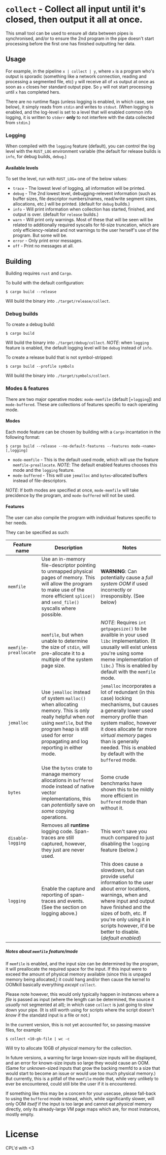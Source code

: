 # `collect` - Collect all input until it's closed, then output it all at once.

This small tool can be used to ensure all data between pipes is synchronised, and/or to ensure the 2nd program in the pipe doesn't start processing before the first one has finished outputting her data.

## Usage
For example, in the pipeline `x | collect | y`, where `x` is a program who's output is sporadic (something like a network connection, reading and processing a segmented file, etc) `y` will receive all of `x`s output at once as soon as `x` closes her standard output pipe. So `y` will not start processing until `x` has completed hers.


There are no runtime flags (unless logging is enabled, in which case, see below), it simply reads from `stdin` and writes to `stdout`. (When logging is enabled, and the log-level is set to a level that will enabled common info logging, it is written to `stderr` **only** to not interfere with the data collected from `stdin`.)


### Logging
When compiled with the `logging` feature (default), you can control the log level with the `RUST_LOG` environment variable (the default for release builds is `info`, for debug builds, `debug`.)

#### Available levels
To set the level, run with `RUST_LOG=` one of the below values:
* `trace` - The lowest level of logging, all information will be printed.
* `debug` - The 2nd lowest level, debugging-relevent information (such as buffer sizes, file descriptor numbers/names, read/write segment sizes, allocations, etc.) will be printed. (default for `debug` builds.)
* `info` - Will print information when collection has started, finished, and output is over. (default for `release` builds.)
* `warn` - Will print only warnings. Most of these that will be seen will be related to additionally required syscalls for fd-size truncation, which are only efficiency-related and not warnings to the user herself's use of the program. But some will be.
* `error` - Only print error messages.
* `off` - Print no messages at all.

## Building
Building requires `rust` and `Cargo`.

To build with the default configuration:
``` shell
$ cargo build --release
```
Will build the binary into `./target/release/collect`.

### Debug builds
To create a debug build:
``` shell
$ cargo build
```
Will build the binary into `./target/debug/collect`. 
*NOTE*: when `logging` feature is enabled, the default logging level will be `debug` instead of `info`.

To create a release build that is not symbol-stripped:
``` shell
$ cargo build --profile symbols
```
Will build the binary into `./target/symbols/collect`.

### Modes & features
There are two major operative modes: `mode-memfile` (default [+`logging`]) and `mode-buffered`. 
These are collections of features specific to each operating mode.

#### Modes
Each mode feature can be chosen by building with a `Cargo` incantation in the following format:
``` shell
$ cargo build --release --no-default-features --features mode-<name>[,logging]
```

* `mode-memfile` - This is the default used mode, which will use the feature `memfile-preallocate`. *NOTE*: The default enabled features chooses this mode and the `logging` feature.
* `mode-buffered` - This will use `jemalloc` and `bytes`-allocated buffers instead of file-descriptors.

*NOTE*: If both modes are specified at once, `mode-memfile` will take precidence by the program, and `mode-buffered` will not be used.

#### Features
The user can also compile the program with individual features specific to her needs.

They can be specified as such:

| Feature name          | Description                                                                                                                                                                                                            | Notes                                                                                                                                                                                                                                                                                      |
|-----------------------|------------------------------------------------------------------------------------------------------------------------------------------------------------------------------------------------------------------------|--------------------------------------------------------------------------------------------------------------------------------------------------------------------------------------------------------------------------------------------------------------------------------------------|
| `memfile`             | Use an in-memory file-descriptor pointing to unmapped physical pages of memory. This will allow the program to make use of the more efficient `splice()` and `send_file()` syscalls where possible.                    | **WARNING**: Can potentially cause a *full system OOM* if used incorrectly or irresponsibly. (See below)                                                                                                                                                                                   |
| `memfile-preallocate` | `memfile`, but when unable to determine the size of `stdin`, will pre-allocate it to a multiple of the system page size.                                                                                               | *NOTE*: Requires `int getpagesize()` to be availble in your used `libc` implementation. (It ususally will exist unless you're using some meme implementation of `libc`.) This is enabled by default with the `memfile` mode.                                                               |
| `jemalloc`            | Use `jemalloc` instead of system `malloc()` when allocating memory. This is only really helpful when *not* using `memfile`, but the program heap is still used for error propagating and log reporting in either mode. | `jemalloc` incorporates a lot of redundant (in this case) locking mechanisms, but causes a generally lower used memory profile than system malloc, however it does allocate far more *virtual memory* pages than is generally needed. This is enabled by default with the `buffered` mode. |
| `bytes`               | Use the `bytes` crate to manage memory allocations in `buffered` mode instead of native vector implementations, this can *potentially* save on *some* copying operations.                                              | Some crude benchmarks have shown this to be mildly more efficient in `buffered` mode than without it.                                                                                                                                                                                      |
| `disable-logging`     | Removes all **runtime** logging code. Span-traces are still captured, however, they just are never used.                                                                                                               | This won't save you much compared to just disabling the `logging` feature (below.)                                                                                                                                                                                                         |
| `logging`             | Enable the capture and reporting of span-traces and events. (See the section on logging above.)                                                                                                                        | This does cause a slowdown, but can provide useful information to the user about error locations, warnings, when and where input and output have finished and the sizes of both, etc. If you're only using it in scripts however, it'd be better to disable. (*default enabled*)           |

##### Notes about `memfile` feature/mode
If `memfile` is enabled, and the input size can be determined by the program, it will preallocate the required space for the input.
If this input were to exceed the amount of physical memory available (since this is unpaged memory being allocated,) it could hang and/or then cause the kernel to OOMkill basically everything *except* `collect`. 

Please note however, this would only typically happen in instances where a *file* is passed as input (where the length can be determined, the source it *usually* not segmented at all); in which case `collect` is just going to slow down your pipe. (It is still worth using for scripts where the script doesn't *know* if the standatd input is a file or not.)

In the current version, this is not yet accounted for, so passing massive files, for example:
``` shell
$ collect <10-gb-file | wc -c
```
Will try to allocate 10GB of *physical* memory for the collection.

In future versions, a warning for large known-size inputs will be displayed, and an error for known-size inputs so large they would cause an OOM. (Same for unknown-sized inputs that grow the backing memfd to a size that would start to become an issue or would use too much physical memory.)
But currently, this is a pitfall of the `memfile` mode that, while very unlikely to ever be encountered, could still bite the user if it is encountered.

If something like this may be a concern for your usecase, please fall-back to using the `buffered` mode instead, which, while significantly slower, will only OOM *itself* if the input is too large and cannot eat *physical* memory directly, only its already-large VM page maps which are, for most instances, mostly empty.

# License
CPL'd with <3


